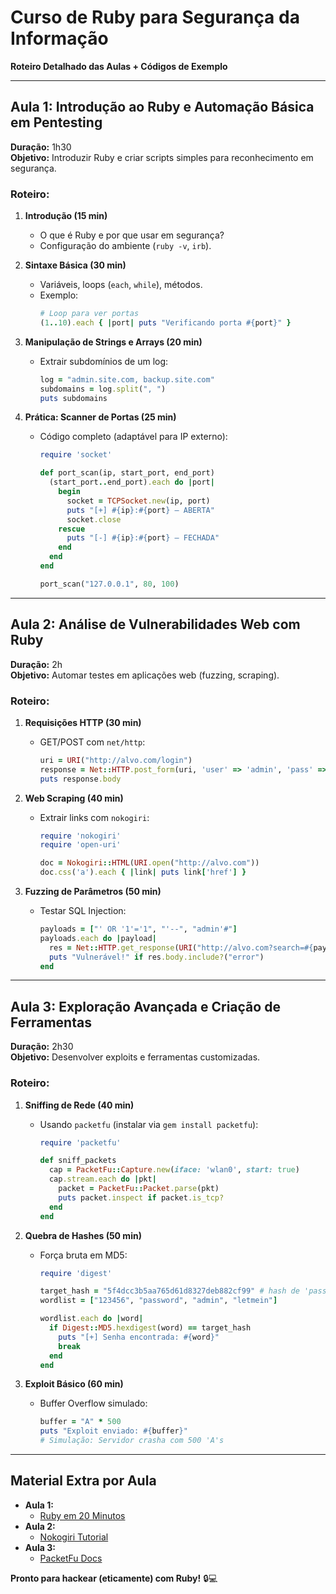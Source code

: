 # **Curso de Ruby para Segurança da Informação**  
**Roteiro Detalhado das Aulas + Códigos de Exemplo**  

---

## **Aula 1: Introdução ao Ruby e Automação Básica em Pentesting**  
**Duração:** 1h30  
**Objetivo:** Introduzir Ruby e criar scripts simples para reconhecimento em segurança.  

### **Roteiro:**  
1. **Introdução (15 min)**  
   - O que é Ruby e por que usar em segurança?  
   - Configuração do ambiente (`ruby -v`, `irb`).  

2. **Sintaxe Básica (30 min)**  
   - Variáveis, loops (`each`, `while`), métodos.  
   - Exemplo:  
     ```ruby
     # Loop para ver portas
     (1..10).each { |port| puts "Verificando porta #{port}" }
     ```  

3. **Manipulação de Strings e Arrays (20 min)**  
   - Extrair subdomínios de um log:  
     ```ruby
     log = "admin.site.com, backup.site.com"
     subdomains = log.split(", ")
     puts subdomains
     ```  

4. **Prática: Scanner de Portas (25 min)**  
   - Código completo (adaptável para IP externo):  
     ```ruby
     require 'socket'

     def port_scan(ip, start_port, end_port)
       (start_port..end_port).each do |port|
         begin
           socket = TCPSocket.new(ip, port)
           puts "[+] #{ip}:#{port} — ABERTA"
           socket.close
         rescue
           puts "[-] #{ip}:#{port} — FECHADA"
         end
       end
     end

     port_scan("127.0.0.1", 80, 100)
     ```  

---

## **Aula 2: Análise de Vulnerabilidades Web com Ruby**  
**Duração:** 2h  
**Objetivo:** Automar testes em aplicações web (fuzzing, scraping).  

### **Roteiro:**  
1. **Requisições HTTP (30 min)**  
   - GET/POST com `net/http`:  
     ```ruby
     uri = URI("http://alvo.com/login")
     response = Net::HTTP.post_form(uri, 'user' => 'admin', 'pass' => '123')
     puts response.body
     ```  

2. **Web Scraping (40 min)**  
   - Extrair links com `nokogiri`:  
     ```ruby
     require 'nokogiri'
     require 'open-uri'

     doc = Nokogiri::HTML(URI.open("http://alvo.com"))
     doc.css('a').each { |link| puts link['href'] }
     ```  

3. **Fuzzing de Parâmetros (50 min)**  
   - Testar SQL Injection:  
     ```ruby
     payloads = ["' OR '1'='1", "'--", "admin'#"]
     payloads.each do |payload|
       res = Net::HTTP.get_response(URI("http://alvo.com?search=#{payload}"))
       puts "Vulnerável!" if res.body.include?("error")
     end
     ```  

---

## **Aula 3: Exploração Avançada e Criação de Ferramentas**  
**Duração:** 2h30  
**Objetivo:** Desenvolver exploits e ferramentas customizadas.  

### **Roteiro:**  
1. **Sniffing de Rede (40 min)**  
   - Usando `packetfu` (instalar via `gem install packetfu`):  
     ```ruby
     require 'packetfu'

     def sniff_packets
       cap = PacketFu::Capture.new(iface: 'wlan0', start: true)
       cap.stream.each do |pkt|
         packet = PacketFu::Packet.parse(pkt)
         puts packet.inspect if packet.is_tcp?
       end
     end
     ```  

2. **Quebra de Hashes (50 min)**  
   - Força bruta em MD5:  
     ```ruby
     require 'digest'

     target_hash = "5f4dcc3b5aa765d61d8327deb882cf99" # hash de 'password'
     wordlist = ["123456", "password", "admin", "letmein"]

     wordlist.each do |word|
       if Digest::MD5.hexdigest(word) == target_hash
         puts "[+] Senha encontrada: #{word}"
         break
       end
     end
     ```  

3. **Exploit Básico (60 min)**  
   - Buffer Overflow simulado:  
     ```ruby
     buffer = "A" * 500
     puts "Exploit enviado: #{buffer}"
     # Simulação: Servidor crasha com 500 'A's
     ```  

---

## **Material Extra por Aula**  
- **Aula 1:**  
  - [Ruby em 20 Minutos](https://www.ruby-lang.org/pt/documentation/quickstart/)  
- **Aula 2:**  
  - [Nokogiri Tutorial](https://nokogiri.org/tutorials/)  
- **Aula 3:**  
  - [PacketFu Docs](https://github.com/packetfu/packetfu)  

**Pronto para hackear (eticamente) com Ruby!** 🔒💻
